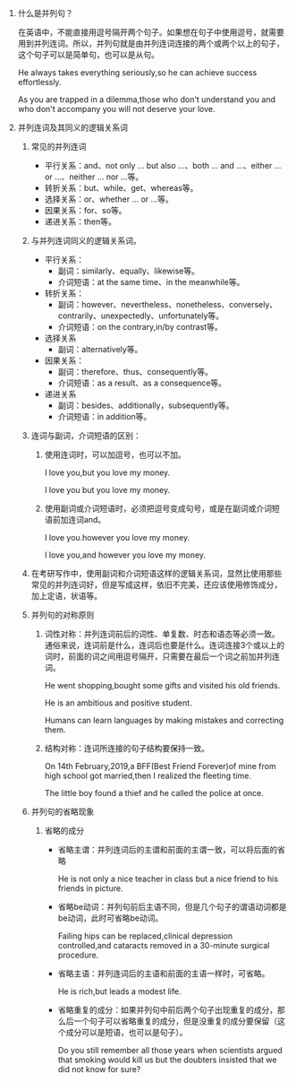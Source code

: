 1. 什么是并列句？

   在英语中，不能直接用逗号隔开两个句子。如果想在句子中使用逗号，就需要用到并列连词。所以，并列句就是由并列连词连接的两个或两个以上的句子，这个句子可以是简单句，也可以是从句。

   He always takes everything seriously,so he can achieve success effortlessly.

   As you are trapped in a dilemma,those who don't understand you and who don't accompany you will not deserve your love.

2. 并列连词及其同义的逻辑关系词

   1. 常见的并列连词

      * 平行关系：and、not only … but also …、both … and …、either … or …、neither … nor …等。
      * 转折关系：but、while、get、whereas等。
      * 选择关系：or、whether … or …等。
      * 因果关系：for、so等。
      * 递进关系：then等。

   2. 与并列连词同义的逻辑关系词。

      * 平行关系：
        * 副词：similarly、equally、likewise等。
        * 介词短语：at the same time、in the meanwhile等。
      * 转折关系：
        * 副词：however、nevertheless、nonetheless、conversely、contrarily、unexpectedly、unfortunately等。
        * 介词短语：on the contrary,in/by contrast等。
      * 选择关系
        * 副词：alternatively等。
      * 因果关系：
        * 副词：therefore、thus、consequently等。
        * 介词短语：as a result、as a consequence等。
      * 递进关系
        * 副词：besides、additionally，subsequently等。
        * 介词短语：in addition等。

   3. 连词与副词，介词短语的区别：

      1. 使用连词时，可以加逗号，也可以不加。

         I love you,but you love my money.

         I love you but you love my money.

      2. 使用副词或介词短语时，必须把逗号变成句号，或是在副词或介词短语前加连词and。

         I love you.however you love my money.

         I love you,and however you love my money.

   4. 在考研写作中，使用副词和介词短语这样的逻辑关系词，显然比使用那些常见的并列连词好，但是写成这样，依旧不完美，还应该使用修饰成分，加上定语，状语等。

   5. 并列句的对称原则

      1. 词性对称：并列连词前后的词性、单复数、时态和语态等必须一致。通俗来说，连词前是什么，连词后也要是什么。连词连接3个或以上的词时，前面的词之间用逗号隔开，只需要在最后一个词之前加并列连词。

         He went shopping,bought some gifts and visited his old friends.

         He is an ambitious and positive student.

         Humans can learn languages by making mistakes and correcting them.

      2. 结构对称：连词所连接的句子结构要保持一致。

         On 14th February,2019,a BFF(Best Friend Forever)of mine from high school got married,then I realized the fleeting time.

         The little boy found a thief and he called the police at once.

   6. 并列句的省略现象

      1. 省略的成分

         * 省略主谓：并列连词后的主谓和前面的主谓一致，可以将后面的省略

           He is not only a nice teacher in class but a nice friend to his friends in picture.

         * 省略be动词：并列句前后主语不同，但是几个句子的谓语动词都是be动词，此时可省略be动词。

           Failing hips can be replaced,clinical depression controlled,and cataracts removed in a 30-minute surgical procedure.

         * 省略主语：并列连词后的主语和前面的主语一样时，可省略。

           He is rich,but leads a modest life.

         * 省略重复的成分：如果并列句中前后两个句子出现重复的成分，那么后一个句子可以省略重复的成分，但是没重复的成分要保留（这个成分可以是短语，也可以是句子）。

           Do you still remember all those years when scientists argued that smoking would kill us but the doubters insisted that we did not know for sure? 

















